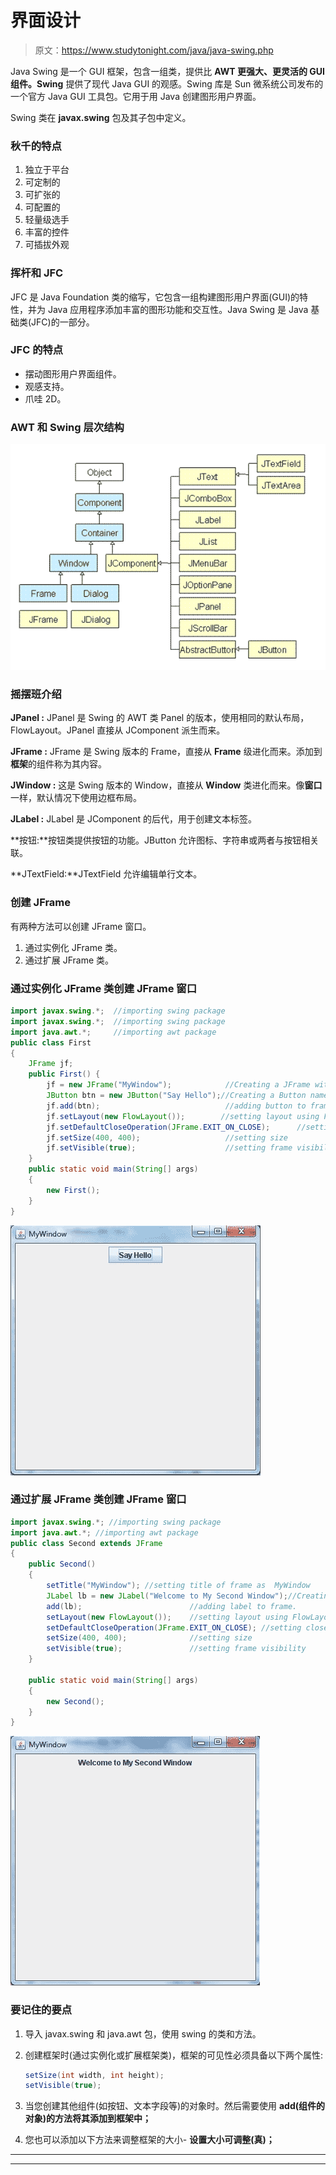 # 界面设计

> 原文：<https://www.studytonight.com/java/java-swing.php>

Java Swing 是一个 GUI 框架，包含一组类，提供比 **AWT 更强大、更灵活的 GUI 组件。Swing** 提供了现代 Java GUI 的观感。Swing 库是 Sun 微系统公司发布的一个官方 Java GUI 工具包。它用于用 Java 创建图形用户界面。

Swing 类在 **javax.swing** 包及其子包中定义。

### 秋千的特点

1.  独立于平台
2.  可定制的
3.  可扩张的
4.  可配置的
5.  轻量级选手
6.  丰富的控件
7.  可插拔外观

### 挥杆和 JFC

JFC 是 Java Foundation 类的缩写，它包含一组构建图形用户界面(GUI)的特性，并为 Java 应用程序添加丰富的图形功能和交互性。Java Swing 是 Java 基础类(JFC)的一部分。

### JFC 的特点

*   摆动图形用户界面组件。
*   观感支持。
*   爪哇 2D。

### AWT 和 Swing 层次结构

![swing heirarchy](img/6fe2f0c388589030e199189a74293ab5.png)

### 摇摆班介绍

**JPanel :** JPanel 是 Swing 的 AWT 类 Panel 的版本，使用相同的默认布局，FlowLayout。JPanel 直接从 JComponent 派生而来。

**JFrame :** JFrame 是 Swing 版本的 Frame，直接从 **Frame** 级进化而来。添加到**框架**的组件称为其内容。

**JWindow :** 这是 Swing 版本的 Window，直接从 **Window** 类进化而来。像**窗口**一样，默认情况下使用边框布局。

**JLabel :** JLabel 是 JComponent 的后代，用于创建文本标签。

**按钮:**按钮类提供按钮的功能。JButton 允许图标、字符串或两者与按钮相关联。

**JTextField:**JTextField 允许编辑单行文本。

### 创建 JFrame

有两种方法可以创建 JFrame 窗口。

1.  通过实例化 JFrame 类。
2.  通过扩展 JFrame 类。

### 通过实例化 JFrame 类创建 JFrame 窗口

```java
import javax.swing.*;  //importing swing package
import javax.swing.*;  //importing swing package
import java.awt.*;     //importing awt package
public class First
{
	JFrame jf;
	public First() {
		jf = new JFrame("MyWindow");            //Creating a JFrame with name MyWindow
		JButton btn = new JButton("Say Hello");//Creating a Button named Say Hello
		jf.add(btn);                            //adding button to frame
		jf.setLayout(new FlowLayout());        //setting layout using FlowLayout object
		jf.setDefaultCloseOperation(JFrame.EXIT_ON_CLOSE);      //setting close  operation.
		jf.setSize(400, 400);                   //setting size
		jf.setVisible(true);                    //setting frame visibility
	}
	public static void main(String[] args)
	{
		new First();
	}
}
```

![creating jframe using composition](img/01ef47a378022d06ce1d067730e75b01.png)

### 通过扩展 JFrame 类创建 JFrame 窗口

```java
import javax.swing.*; //importing swing package
import java.awt.*; //importing awt package
public class Second extends JFrame
{
	public Second()
	{
		setTitle("MyWindow"); //setting title of frame as  MyWindow
		JLabel lb = new JLabel("Welcome to My Second Window");//Creating a label named Welcome to My Second Window
		add(lb);                        //adding label to frame.
		setLayout(new FlowLayout());    //setting layout using FlowLayout object.
		setDefaultCloseOperation(JFrame.EXIT_ON_CLOSE); //setting close operation.
		setSize(400, 400);              //setting size
		setVisible(true);               //setting frame visibility
	}

	public static void main(String[] args)
	{
		new Second();
	}
} 
```

![creating jframe using inheritance](img/2d412280d9560074b6e5f5faab5e8ccc.png)

### 要记住的要点

1.  导入 javax.swing 和 java.awt 包，使用 swing 的类和方法。
2.  创建框架时(通过实例化或扩展框架类)，框架的可见性必须具备以下两个属性:

    ```java
    setSize(int width, int height);
    setVisible(true);
    ```

3.  当您创建其他组件(如按钮、文本字段等)的对象时。然后需要使用 **add(组件的对象)的方法将其添加到框架中；**
4.  您也可以添加以下方法来调整框架的大小- **设置大小可调整(真)；**

* * *

* * *